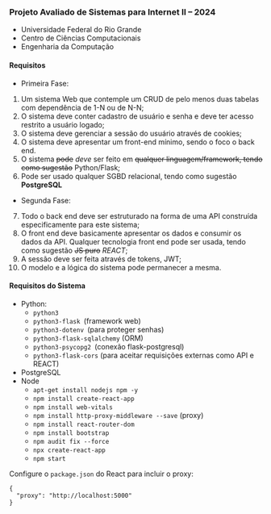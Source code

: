 ### Projeto Avaliado de Sistemas para Internet II – 2024
- Universidade Federal do Rio Grande 
- Centro de Ciências Computacionais
- Engenharia da Computação

#### Requisitos
* Primeira Fase:
1. Um sistema Web que contemple um CRUD de pelo menos duas tabelas com dependência de 1-N ou de N-N;
2. O sistema deve conter cadastro de usuário e senha e deve ter acesso restrito a usuário logado;
3. O sistema deve gerenciar a sessão do usuário através de cookies;
4. O sistema deve apresentar um front-end mínimo, sendo o foco o back end.
5. O sistema ~~pode~~ *deve* ser feito em ~~qualquer linguagem/framework, tendo como sugestão~~
Python/Flask;
6. Pode ser usado qualquer SGBD relacional, tendo como sugestão **PostgreSQL**

* Segunda Fase:
7. Todo o back end deve ser estruturado na forma de uma API construída
especificamente para este sistema;
8. O front end deve basicamente apresentar os dados e consumir os dados da API. Qualquer tecnologia front end pode ser usada, tendo como sugestão ~~JS puro~~ *REACT*;
9. A sessão deve ser feita através de tokens, JWT;
10. O modelo e a lógica do sistema pode permanecer a mesma.

#### Requisitos do Sistema
- Python:
	+ `python3`
	+ `python3-flask `(framework web)
	+ `python3-dotenv `(para proteger senhas)
	+ `python3-flask-sqlalchemy` (ORM)
	+ `python3-psycopg2 `(conexão flask-postgresql)
	+ `python3-flask-cors` (para aceitar requisições externas como API e REACT)
- PostgreSQL
- Node
	+ `apt-get install nodejs npm -y`
	+ `npm install create-react-app`
	+ `npm install web-vitals`
	+ `npm install http-proxy-middleware --save` (proxy)
	+ `npm install react-router-dom`
	+ `npm install bootstrap`
	+ `npm audit fix --force`
	+ `npx create-react-app`
	+ `npm start`

Configure o `package.json` do React para incluir o proxy:
```
{
  "proxy": "http://localhost:5000"
}
```
